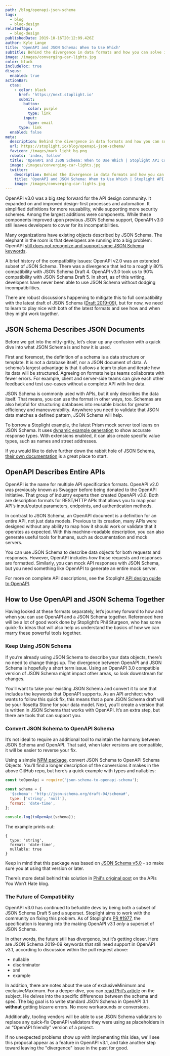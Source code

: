 ```yaml
---
path: /blog/openapi-json-schema
tags:
  - blog
  - blog-design
relatedTags:
  - blog-design
publishedDate: 2019-10-16T20:12:09.426Z
author: Kyle Lange
title: 'OpenAPI and JSON Schema: When to Use Which'
subtitle: Behind the divergence in data formats and how you can solve it
image: /images/converging-car-lights.jpg
color: black
includeToc: true
disqus:
  enabled: true
actionBar:
  ctas:
    - color: black
      href: 'https://next.stoplight.io'
      submit:
        button:
          color: purple
          type: link
        input:
          type: email
      type: link
  enabled: false
meta:
  description: Behind the divergence in data formats and how you can solve it
  url: https://stoplight.io/blog/openapi-json-schema/
  favicon: /images/mark_light_bg.png
  robots: 'index, follow'
  title: 'OpenAPI and JSON Schema: When to Use Which | Stoplight API Corner'
  image: /images/converging-car-lights.jpg
  twitter:
    description: Behind the divergence in data formats and how you can solve it
    title: 'OpenAPI and JSON Schema: When to Use Which | Stoplight API Corner'
    image: /images/converging-car-lights.jpg
---
```

OpenAPI v3.0 was a big step forward for the API design community. It expanded on and improved design-first processes and automation. It simplified definitions for more reusability, while supporting more security schemes. Among the largest additions were components. While these components improved upon previous JSON Schema support, OpenAPI v3.0 still leaves developers to cover for its incompatibilities.

Many organizations have existing objects described by JSON Schema. The elephant in the room is that developers are running into a big problem: OpenAPI [still does not recognize and support some JSON Schema keywords](https://apisyouwonthate.com/blog/openapi-and-json-schema-divergence-part-1).

A brief history of the compatibility issues: OpenAPI v2.0 was an extended subset of JSON Schema. There was a divergence that led to a roughly 80% compatibility with JSON Schema Draft 4. OpenAPI v3.0 took us to 90% compatibility with JSON Schema Draft 5. In short, as of this writing, developers have never been able to use JSON Schema without dodging incompatibilities.

There are robust discussions happening to mitigate this to full compatibility with the latest draft of JSON Schema ([Draft 2019-09](http://json-schema.org/specification.html)), but for now, we need to learn to play nice with both of the latest formats and see how and when they might work together.

## JSON Schema Describes JSON Documents

Before we get into the nitty-gritty, let’s clear up any confusion with a quick dive into what JSON Schema is and how it is used.

First and foremost, the definition of a schema is a data structure or template. It is not a database itself, nor a JSON document of data. A schema’s largest advantage is that it allows a team to plan and iterate how its data will be structured. Agreeing on formats helps teams collaborate with fewer errors. For example, client and server-side teams can give each other feedback and test use-cases without a complete API with live data.

JSON Schema is commonly used with APIs, but it only describes the data itself. That means, you can use the format in other ways, too. Schemas are also helpful for structuring databases into reusable blocks for greater efficiency and maneuverability. Anywhere you need to validate that JSON data matches a defined pattern, JSON Schema will help.

To borrow a Stoplight example, the latest Prism mock server tool leans on JSON Schema. It uses [dynamic example generation](https://stoplight.io/blog/prism-v3/#built-in-support-for-openapi-3.0-from-the-ground-up) to show accurate response types. With extensions enabled, it can also create specific value types, such as names and street addresses.

If you would like to delve further down the rabbit hole of JSON Schema, [their own documentation](https://json-schema.org/understanding-json-schema/) is a great place to start.

## OpenAPI Describes Entire APIs

OpenAPI is the name for multiple API specification formats. OpenAPI v2.0 was previously known as Swagger before being donated to the OpenAPI Initiative. That group of industry experts then created OpenAPI v3.0. Both are description formats for REST/HTTP APIs that allows you to map your API’s input/output parameters, endpoints, and authentication methods.

In contrast to JSON Schema, an OpenAPI document is a definition for an entire API, not just data models. Previous to its creation, many APIs were designed without any ability to map how it should work or validate that it operates as expected. With this machine-readable description, you can also generate useful tools for humans, such as documentation and mock servers.

You can use JSON Schema to describe data objects for both requests and responses. However, OpenAPI includes _how_ those requests and responses are formatted. Similarly, you can mock API responses with JSON Schema, but you need something like OpenAPI to generate an entire mock server.

For more on complete API descriptions, see the Stoplight [API design guide to OpenAPI](https://stoplight.io/api-design-guide/openapi/).

<div class="convertful-26074"></div>

## How to Use OpenAPI and JSON Schema Together

Having looked at these formats separately, let’s journey forward to how and when you can use OpenAPI and a JSON Schema together.  Referenced here will be a lot of good work done by Stoplight’s Phil Sturgeon, who has some quick-fix ideas that will also help us understand the basics of how we can marry these powerful tools together.

### Keep Using JSON Schema

If you’re already using JSON Schema to describe your data objects, there’s no need to change things up. The divergence between OpenAPI and JSON Schema is hopefully a short term issue. Using an OpenAPI 3.0 compatible version of JSON Schema might impact other areas, so look downstream for changes.

You’ll want to take your existing JSON Schema and convert it to one that includes the keywords that OpenAPI supports. As an API architect who wants to follow this quick fix, this means that a pure JSON Schema draft will be your Rosetta Stone for your data model. Next, you’ll create a version that is written in JSON Schema that works with OpenAPI. It’s an extra step, but there are tools that can support you.

### Convert JSON Schema to OpenAPI Schema

It’s not ideal to require an additional tool to maintain the harmony between JSON Schema and OpenAPI. That said, when later versions are compatible, it will be easier to reverse your fix.

Using a simple [NPM package](https://github.com/openapi-community/json-schema-to-openapi-schema),  convert JSON Schema to OpenAPI Schema Objects. You’ll find a longer description of the conversions it makes in the above GitHub repo, but here’s a quick example with types and nullables:

```javascript
const toOpenApi = require('json-schema-to-openapi-schema');

const schema = {
  '$schema': 'http://json-schema.org/draft-04/schema#',
  type: ['string', 'null'],
  format: 'date-time',
};

console.log(toOpenApi(schema));
```

The example prints out:

```
{
  type: 'string',
  format: 'date-time',
  nullable: true
}
```

Keep in mind that this package was based on [JSON Schema v5.0](http://json-schema.org/specification-links.html#draft-5) - so make sure you at using that version or later.

There’s more detail behind this solution in [Phil's original post](https://apisyouwonthate.com/blog/solving-openapi-and-json-schema-divergence) on the APIs You Won’t Hate blog.

### The Future of Compatibility

OpenAPI v3.0 has continued to befuddle devs by being both a subset of JSON Schema Draft 5 and a superset. Stoplight aims to work with the community on fixing this problem. As of Stoplight’s [PR #1977](https://github.com/OAI/OpenAPI-Specification/pull/1977), the specification is leaning into the making OpenAPI v3.1 _only_ a superset of JSON Schema.

In other words, the future still has divergence, but it’s getting closer. Here are JSON Schema 2019-09 keywords that still need support in OpenAPI v3.1, according to discussion within the pull request above:

* nullable
* discriminator
* xml
* example

In addition, there are notes about the use of exclusiveMinimum and exclusiveMaximum. For a deeper dive, you can [read Phil’s article](https://phil.tech/2019/09/07/update-openapi-json-schema/) on the subject. He delves into the specific differences between the schema and spec. The big goal is to write standard JSON Schema in OpenAPI 3.1 **without** getting bizarre errors. No more workarounds or conversions.

Additionally, tooling vendors will be able to use JSON Schema validators to replace any quick-fix OpenAPI validators they were using as placeholders in an “OpenAPI friendly” version of a project.

If no unexpected problems show up with implementing this idea, we'll see this proposal appear as a feature in OpenAPI v3.1, and take another step toward leaving the "divergence" issue in the past for good.
